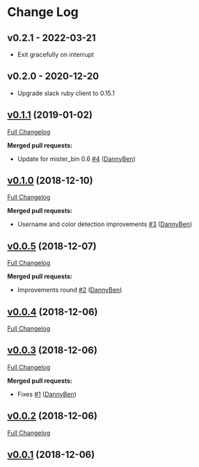 Change Log
========================================

v0.2.1 - 2022-03-21
----------------------------------------

- Exit gracefully on interrupt


v0.2.0 - 2020-12-20
----------------------------------------

- Upgrade slack ruby client to 0.15.1


## [v0.1.1](https://github.com/DannyBen/slacktail/tree/v0.1.1) (2019-01-02)
[Full Changelog](https://github.com/DannyBen/slacktail/compare/v0.1.0...v0.1.1)

**Merged pull requests:**

- Update for mister\_bin 0.6 [\#4](https://github.com/DannyBen/slacktail/pull/4) ([DannyBen](https://github.com/DannyBen))

## [v0.1.0](https://github.com/DannyBen/slacktail/tree/v0.1.0) (2018-12-10)
[Full Changelog](https://github.com/DannyBen/slacktail/compare/v0.0.5...v0.1.0)

**Merged pull requests:**

- Username and color detection improvements [\#3](https://github.com/DannyBen/slacktail/pull/3) ([DannyBen](https://github.com/DannyBen))

## [v0.0.5](https://github.com/DannyBen/slacktail/tree/v0.0.5) (2018-12-07)
[Full Changelog](https://github.com/DannyBen/slacktail/compare/v0.0.4...v0.0.5)

**Merged pull requests:**

- Improvements round [\#2](https://github.com/DannyBen/slacktail/pull/2) ([DannyBen](https://github.com/DannyBen))

## [v0.0.4](https://github.com/DannyBen/slacktail/tree/v0.0.4) (2018-12-06)
[Full Changelog](https://github.com/DannyBen/slacktail/compare/v0.0.3...v0.0.4)

## [v0.0.3](https://github.com/DannyBen/slacktail/tree/v0.0.3) (2018-12-06)
[Full Changelog](https://github.com/DannyBen/slacktail/compare/v0.0.2...v0.0.3)

**Merged pull requests:**

- Fixes [\#1](https://github.com/DannyBen/slacktail/pull/1) ([DannyBen](https://github.com/DannyBen))

## [v0.0.2](https://github.com/DannyBen/slacktail/tree/v0.0.2) (2018-12-06)
[Full Changelog](https://github.com/DannyBen/slacktail/compare/v0.0.1...v0.0.2)

## [v0.0.1](https://github.com/DannyBen/slacktail/tree/v0.0.1) (2018-12-06)
